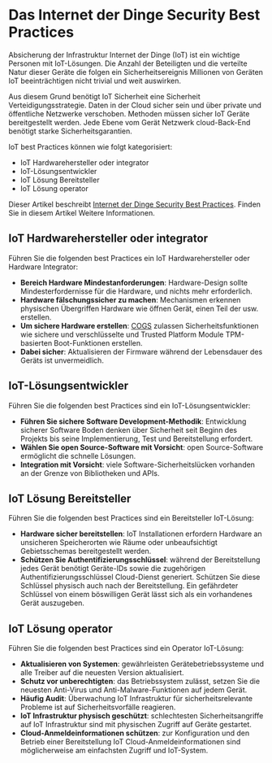 <properties
   pageTitle="Das Internet der Dinge Security Best Practices | Microsoft Azure"
   description="Der Artikel listet kuratierte Microsoft Internet der Dinge Security Best Practices und allgemeine Vorschläge."
   services="security"
   documentationCenter="na"
   authors="TomShinder"
   manager="StevenPo"
   editor="TomSh"/>

<tags
   ms.service="security"
   ms.devlang="na"
   ms.topic="article"
   ms.tgt_pltfrm="na"
   ms.workload="na"
   ms.date="10/25/2016"
   ms.author="yurid"/>

# <a name="internet-of-things-security-best-practices"></a>Das Internet der Dinge Security Best Practices

Absicherung der Infrastruktur Internet der Dinge (IoT) ist ein wichtige Personen mit IoT-Lösungen. Die Anzahl der Beteiligten und die verteilte Natur dieser Geräte die folgen ein Sicherheitsereignis Millionen von Geräten IoT beeinträchtigen nicht trivial und weit auswirken.

Aus diesem Grund benötigt IoT Sicherheit eine Sicherheit Verteidigungsstrategie. Daten in der Cloud sicher sein und über private und öffentliche Netzwerke verschoben. Methoden müssen sicher IoT Geräte bereitgestellt werden. Jede Ebene vom Gerät Netzwerk cloud-Back-End benötigt starke Sicherheitsgarantien.

IoT best Practices können wie folgt kategorisiert:

- IoT Hardwarehersteller oder integrator
- IoT-Lösungsentwickler
- IoT Lösung Bereitsteller
- IoT Lösung operator

Dieser Artikel beschreibt [Internet der Dinge Security Best Practices](../iot-suite/iot-security-best-practices.md). Finden Sie in diesem Artikel Weitere Informationen.

## <a name="iot-hardware-manufacturer-or-integrator"></a>IoT Hardwarehersteller oder integrator

Führen Sie die folgenden best Practices ein IoT Hardwarehersteller oder Hardware Integrator:

- **Bereich Hardware Mindestanforderungen**: Hardware-Design sollte Mindesterfordernisse für die Hardware, und nichts mehr erforderlich. 
- **Hardware fälschungssicher zu machen**: Mechanismen erkennen physischen Übergriffen Hardware wie öffnen Gerät, einen Teil der usw. erstellen. 
- **Um sichere Hardware erstellen**: [COGS](https://en.wikipedia.org/wiki/Cost_of_goods_sold) zulassen Sicherheitsfunktionen wie sichere und verschlüsselte und Trusted Platform Module TPM-basierten Boot-Funktionen erstellen.
- **Dabei sicher**: Aktualisieren der Firmware während der Lebensdauer des Geräts ist unvermeidlich.

## <a name="iot-solution-developer"></a>IoT-Lösungsentwickler

Führen Sie die folgenden best Practices sind ein IoT-Lösungsentwickler:

- **Führen Sie sichere Software Development-Methodik**: Entwicklung sicherer Software Boden denken über Sicherheit seit Beginn des Projekts bis seine Implementierung, Test und Bereitstellung erfordert.
- **Wählen Sie open Source-Software mit Vorsicht**: open Source-Software ermöglicht die schnelle Lösungen.
- **Integration mit Vorsicht**: viele Software-Sicherheitslücken vorhanden an der Grenze von Bibliotheken und APIs. 

## <a name="iot-solution-deployer"></a>IoT Lösung Bereitsteller

Führen Sie die folgenden best Practices sind ein Bereitsteller IoT-Lösung:

- **Hardware sicher bereitstellen**: IoT Installationen erfordern Hardware an unsicheren Speicherorten wie Räume oder unbeaufsichtigt Gebietsschemas bereitgestellt werden.
- **Schützen Sie Authentifizierungsschlüssel**: während der Bereitstellung jedes Gerät benötigt Geräte-IDs sowie die zugehörigen Authentifizierungsschlüssel Cloud-Dienst generiert. Schützen Sie diese Schlüssel physisch auch nach der Bereitstellung. Ein gefährdeter Schlüssel von einem böswilligen Gerät lässt sich als ein vorhandenes Gerät auszugeben.

## <a name="iot-solution-operator"></a>IoT Lösung operator

Führen Sie die folgenden best Practices sind ein Operator IoT-Lösung:

- **Aktualisieren von Systemen**: gewährleisten Gerätebetriebssysteme und alle Treiber auf die neuesten Version aktualisiert. 
- **Schutz vor unberechtigten**: das Betriebssystem zulässt, setzen Sie die neuesten Anti-Virus und Anti-Malware-Funktionen auf jedem Gerät. 
- **Häufig Audit**: Überwachung IoT Infrastruktur für sicherheitsrelevante Probleme ist auf Sicherheitsvorfälle reagieren.
- **IoT Infrastruktur physisch geschützt**: schlechtesten Sicherheitsangriffe auf IoT Infrastruktur sind mit physischen Zugriff auf Geräte gestartet.
- **Cloud-Anmeldeinformationen schützen**: zur Konfiguration und den Betrieb einer Bereitstellung IoT Cloud-Anmeldeinformationen sind möglicherweise am einfachsten Zugriff und IoT-System. 
